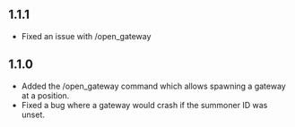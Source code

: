 ## 1.1.1
* Fixed an issue with /open_gateway

## 1.1.0
* Added the /open_gateway command which allows spawning a gateway at a position.
* Fixed a bug where a gateway would crash if the summoner ID was unset.